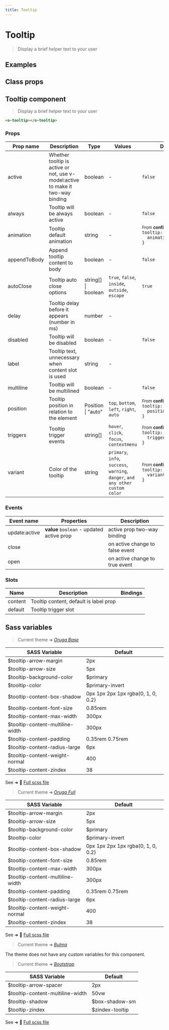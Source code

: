 ```yaml
---
title: Tooltip
---
```


# Tooltip

<div class="vp-doc">

> Display a brief helper text to your user

<Carbon />
</div>

<div class="vp-example">

## Examples

<example-tooltip />

</div>
<div class="vp-example">

## Class props

<inspector-tooltip-viewer />

</div>

<div class="vp-doc">

## Tooltip component

> Display a brief helper text to your user

```html
<o-tooltip></o-tooltip>
```

### Props

| Prop name    | Description                                                                     | Type                | Values                                                                          | Default                                                                                                                                               |
| ------------ | ------------------------------------------------------------------------------- | ------------------- | ------------------------------------------------------------------------------- | ----------------------------------------------------------------------------------------------------------------------------------------------------- |
| active       | Whether tooltip is active or not, use v-model:active to make it two-way binding | boolean             | -                                                                               | <code style='white-space: nowrap; padding: 0;'>false</code>                                                                                           |
| always       | Tooltip will be always active                                                   | boolean             | -                                                                               | <code style='white-space: nowrap; padding: 0;'>false</code>                                                                                           |
| animation    | Tooltip default animation                                                       | string              | -                                                                               | <div><small>From <b>config</b>:</small></div><code style='white-space: nowrap; padding: 0;'>tooltip: {<br>&nbsp;&nbsp;animation: "fade"<br>}</code>   |
| appendToBody | Append tooltip content to body                                                  | boolean             | -                                                                               | <code style='white-space: nowrap; padding: 0;'>false</code>                                                                                           |
| autoClose    | Tooltip auto close options                                                      | string[] \| boolean | `true`, `false`, `inside`, `outside`, `escape`                                  | <code style='white-space: nowrap; padding: 0;'>true</code>                                                                                            |
| delay        | Tooltip delay before it appears (number in ms)                                  | number              | -                                                                               |                                                                                                                                                       |
| disabled     | Tooltip will be disabled                                                        | boolean             | -                                                                               | <code style='white-space: nowrap; padding: 0;'>false</code>                                                                                           |
| label        | Tooltip text, unnecessary when content slot is used                             | string              | -                                                                               |                                                                                                                                                       |
| multiline    | Tooltip will be multilined                                                      | boolean             | -                                                                               | <code style='white-space: nowrap; padding: 0;'>false</code>                                                                                           |
| position     | Tooltip position in relation to the element                                     | Position \| "auto"  | `top`, `bottom`, `left`, `right`, `auto`                                        | <div><small>From <b>config</b>:</small></div><code style='white-space: nowrap; padding: 0;'>tooltip: {<br>&nbsp;&nbsp;position: "top"<br>}</code>     |
| triggers     | Tooltip trigger events                                                          | string[]            | `hover`, `click`, `focus`, `contextmenu`                                        | <div><small>From <b>config</b>:</small></div><code style='white-space: nowrap; padding: 0;'>tooltip: {<br>&nbsp;&nbsp;triggers: ["hover"]<br>}</code> |
| variant      | Color of the tooltip                                                            | string              | `primary`, `info`, `success`, `warning`, `danger`, `and any other custom color` | <div><small>From <b>config</b>:</small></div><code style='white-space: nowrap; padding: 0;'>tooltip: {<br>&nbsp;&nbsp;variant: undefined<br>}</code>  |

### Events

| Event name    | Properties                                | Description                     |
| ------------- | ----------------------------------------- | ------------------------------- |
| update:active | **value** `boolean` - updated active prop | active prop two-way binding     |
| close         |                                           | on active change to false event |
| open          |                                           | on active change to true event  |

### Slots

| Name    | Description                            | Bindings |
| ------- | -------------------------------------- | -------- |
| content | Tooltip content, default is label prop |          |
| default | Tooltip trigger slot                   |          |

</div>

<div class="vp-doc">

## Sass variables

<div class="theme-orugabase">

> Current theme ➜ _[Oruga Base](https://github.com/oruga-ui/theme-oruga)_

| SASS Variable                    | Default                            |
| -------------------------------- | ---------------------------------- |
| $tooltip-arrow-margin            | 2px                                |
| $tooltip-arrow-size              | 5px                                |
| $tooltip-background-color        | $primary                           |
| $tooltip-color                   | $primary-invert                    |
| $tooltip-content-box-shadow      | 0px 1px 2px 1px rgba(0, 1, 0, 0.2) |
| $tooltip-content-font-size       | 0.85rem                            |
| $tooltip-content-max-width       | 300px                              |
| $tooltip-content-multiline-width | 300px                              |
| $tooltip-content-padding         | 0.35rem 0.75rem                    |
| $tooltip-content-radius-large    | 6px                                |
| $tooltip-content-weight-normal   | 400                                |
| $tooltip-content-zindex          | 38                                 |

See ➜ 📄 [Full scss file](https://github.com/oruga-ui/theme-oruga/tree/main/src/assets/scss/components/_tooltip.scss)

</div><div class="theme-orugafull">

> Current theme ➜ _[Oruga Full](https://github.com/oruga-ui/theme-oruga)_

| SASS Variable                    | Default                            |
| -------------------------------- | ---------------------------------- |
| $tooltip-arrow-margin            | 2px                                |
| $tooltip-arrow-size              | 5px                                |
| $tooltip-background-color        | $primary                           |
| $tooltip-color                   | $primary-invert                    |
| $tooltip-content-box-shadow      | 0px 1px 2px 1px rgba(0, 1, 0, 0.2) |
| $tooltip-content-font-size       | 0.85rem                            |
| $tooltip-content-max-width       | 300px                              |
| $tooltip-content-multiline-width | 300px                              |
| $tooltip-content-padding         | 0.35rem 0.75rem                    |
| $tooltip-content-radius-large    | 6px                                |
| $tooltip-content-weight-normal   | 400                                |
| $tooltip-content-zindex          | 38                                 |

See ➜ 📄 [Full scss file](https://github.com/oruga-ui/theme-oruga/tree/main/src/assets/scss/components/_tooltip.scss)

</div><div class="theme-bulma">

> Current theme ➜ _[Bulma](https://github.com/oruga-ui/theme-bulma)_

<p>The theme does not have any custom variables for this component.</p>
</div><div class="theme-bootstrap">

> Current theme ➜ _[Bootstrap](https://github.com/oruga-ui/theme-bootstrap)_

| SASS Variable                    | Default         |
| -------------------------------- | --------------- |
| $tooltip-arrow-spacer            | 2px             |
| $tooltip-content-multiline-width | 50vw            |
| $tooltip-shadow                  | $box-shadow-sm  |
| $tooltip-zindex                  | $zindex-tooltip |

See ➜ 📄 [Full scss file](https://github.com/oruga-ui/theme-bootstrap/tree/main/src/assets/scss/components/_tooltip.scss)

</div>

</div>
